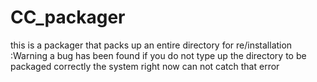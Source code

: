 # CC_packager
this is a packager that packs up an entire directory for re/installation
:Warning a bug has been found if you do not type up the directory to be packaged correctly the system right now can not catch that error
